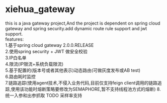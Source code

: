 # xiehua_gateway
this is a java gateway project,And the project is dependent on spring cloud gateway and spring security.add dynamic route rule support and jwt support.   
features:   
1.基于spring cloud gateway 2.0.0.RELEASE   
2.使用spring security + JWT 做安全校验   
3.IP白名单   
4.限流(IP限流+系统负载限流)  
5.基于配置的(版本号或者其他表示)动态路由(可做灰度发布或AB test)  
6.路由耗时监控  
7.链路追踪(使用agent技术,不侵入业务代码,目前仅支持feign client调用的链路追踪,使用该功能时熔断策略要修改为SEMAPHORE,暂不支持线程池方式的熔断)
8.统一入参和出参抓取
TODO
采样率支持
